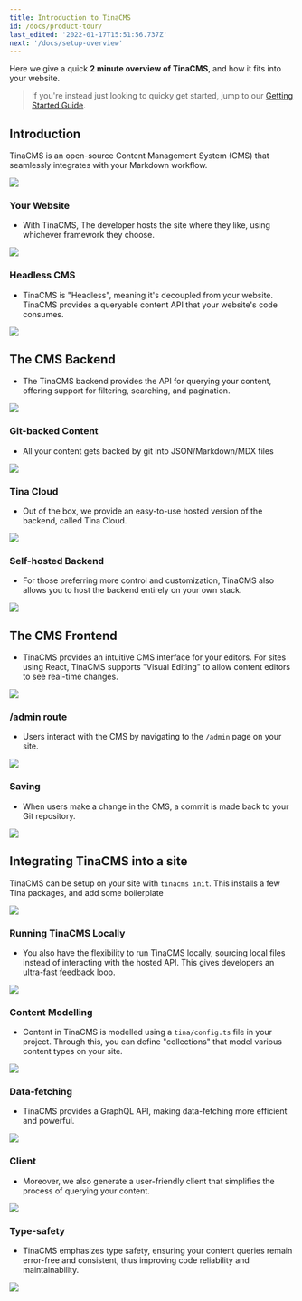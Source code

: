```yaml
---
title: Introduction to TinaCMS
id: /docs/product-tour/
last_edited: '2022-01-17T15:51:56.737Z'
next: '/docs/setup-overview'
---
```


Here we give a quick **2 minute overview of TinaCMS**, and how it fits into your website.

> If you're instead just looking to quicky get started, jump to our [Getting Started Guide](/docs/setup-overview/).

## Introduction

TinaCMS is an open-source Content Management System (CMS) that seamlessly integrates with your Markdown workflow.

![](https://res.cloudinary.com/forestry-demo/image/upload/v1645712511/tina-io/docs/your-blocks.gif)

### Your Website

- With TinaCMS, The developer hosts the site where they like, using whichever framework they choose.

![](https://res.cloudinary.com/forestry-demo/image/upload/v1689874025/tina-io/docs/product-tour/headless_cms1.png)

### Headless CMS

- TinaCMS is "Headless", meaning it's decoupled from your website. TinaCMS provides a queryable content API that your website's code consumes.

![](https://res.cloudinary.com/forestry-demo/image/upload/v1689874025/tina-io/docs/product-tour/headless_cms2.png)

## The CMS Backend

- The TinaCMS backend provides the API for querying your content, offering support for filtering, searching, and pagination.

![](https://res.cloudinary.com/forestry-demo/image/upload/v1689874024/tina-io/docs/product-tour/queryable_database.png)

### Git-backed Content

- All your content gets backed by git into JSON/Markdown/MDX files

![](https://res.cloudinary.com/forestry-demo/image/upload/v1689874025/tina-io/docs/product-tour/git-backed.png)

### Tina Cloud

- Out of the box, we provide an easy-to-use hosted version of the backend, called Tina Cloud.

![](https://res.cloudinary.com/forestry-demo/image/upload/v1689874024/tina-io/docs/product-tour/tina-cloud.png)

### Self-hosted Backend

- For those preferring more control and customization, TinaCMS also allows you to host the backend entirely on your own stack.

![](https://res.cloudinary.com/forestry-demo/image/upload/v1689874024/tina-io/docs/product-tour/self-host-backend.png)

## The CMS Frontend

- TinaCMS provides an intuitive CMS interface for your editors. For sites using React, TinaCMS supports "Visual Editing" to allow content editors to see real-time changes.

![](https://res.cloudinary.com/forestry-demo/image/upload/v1645712511/tina-io/docs/your-blocks.gif)

### /admin route

- Users interact with the CMS by navigating to the `/admin` page on your site.

![](https://res.cloudinary.com/forestry-demo/image/upload/v1689874024/tina-io/docs/product-tour/admin.png)

### Saving

- When users make a change in the CMS, a commit is made back to your Git repository.

![](https://res.cloudinary.com/forestry-demo/image/upload/v1689874024/tina-io/docs/product-tour/git-save.png)

## Integrating TinaCMS into a site

TinaCMS can be setup on your site with `tinacms init`. This installs a few Tina packages, and add some boilerplate

![](https://res.cloudinary.com/forestry-demo/image/upload/v1689819318/tina-io/docs/product-tour/cli-init.png)

### Running TinaCMS Locally

- You also have the flexibility to run TinaCMS locally, sourcing local files instead of interacting with the hosted API. This gives developers an ultra-fast feedback loop.

![](https://res.cloudinary.com/forestry-demo/image/upload/v1689874024/tina-io/docs/product-tour/local-workflow.png)

### Content Modelling

- Content in TinaCMS is modelled using a `tina/config.ts` file in your project. Through this, you can define "collections" that model various content types on your site.

![](https://res.cloudinary.com/forestry-demo/image/upload/v1690206543/tina-io/docs/product-tour/content-modelling.png)

### Data-fetching

- TinaCMS provides a GraphQL API, making data-fetching more efficient and powerful.

![](https://res.cloudinary.com/forestry-demo/image/upload/v1690205968/tina-io/docs/product-tour/graphql-query_5.png)

### Client

- Moreover, we also generate a user-friendly client that simplifies the process of querying your content.

![](https://res.cloudinary.com/forestry-demo/image/upload/v1690206445/tina-io/docs/product-tour/client.png)

### Type-safety

- TinaCMS emphasizes type safety, ensuring your content queries remain error-free and consistent, thus improving code reliability and maintainability.

![](https://res.cloudinary.com/forestry-demo/image/upload/v1690206441/tina-io/docs/product-tour/client-typesafe.png)
